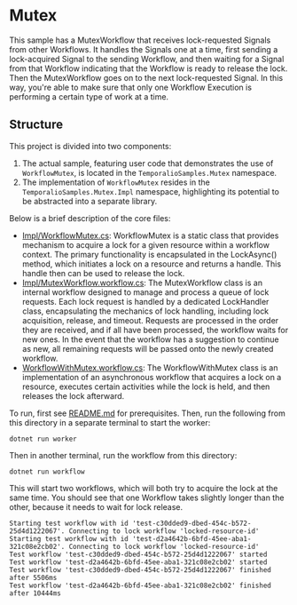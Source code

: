 # Mutex

This sample has a MutexWorkflow that receives lock-requested Signals from other Workflows.
It handles the Signals one at a time, first sending a lock-acquired Signal to the sending Workflow,
and then waiting for a Signal from that Workflow indicating that the Workflow is ready to release the lock. Then the MutexWorkflow goes on to the next lock-requested Signal. In this way, you're able to make sure that only one Workflow Execution is performing a certain type of work at a time.

## Structure
This project is divided into two components:
1. The actual sample, featuring user code that demonstrates the use of `WorkflowMutex`, is located in the `TemporalioSamples.Mutex` namespace.
2. The implementation of `WorkflowMutex` resides in the `TemporalioSamples.Mutex.Impl` namespace, highlighting its potential to be abstracted into a separate library.

Below is a brief description of the core files:
* [Impl/WorkflowMutex.cs](Impl/WorkflowMutex.cs): WorkflowMutex is a static class that provides mechanism to acquire a lock for a given resource within a workflow context. The primary functionality is encapsulated in the LockAsync() method, which initiates a lock on a resource and returns a handle. This handle then can be used to release the lock.
* [Impl/MutexWorkflow.workflow.cs](Impl/MutexWorkflow.workflow.cs): The MutexWorkflow class is an internal workflow designed to manage and process a queue of lock requests.
  Each lock request is handled by a dedicated LockHandler class, encapsulating the mechanics of lock handling, including lock acquisition, release, and timeout.
  Requests are processed in the order they are received, and if all have been processed, the workflow waits for new ones. In the event that the workflow has a suggestion to continue as new, all remaining requests will be passed onto the newly created workflow.
* [WorkflowWithMutex.workflow.cs](WorkflowWithMutex.workflow.cs): The WorkflowWithMutex class is an implementation of an asynchronous workflow that acquires a lock on a resource, executes certain activities while the lock is held, and then releases the lock afterward.

To run, first see [README.md](../../README.md) for prerequisites. Then, run the following from this directory
in a separate terminal to start the worker:

    dotnet run worker

Then in another terminal, run the workflow from this directory:

    dotnet run workflow

This will start two workflows, which will both try to acquire the lock at the same time. You should see that one Workflow takes slightly longer than the other, because it needs to wait for lock release.

```
Starting test workflow with id 'test-c30dded9-dbed-454c-b572-25d4d1222067'. Connecting to lock workflow 'locked-resource-id'
Starting test workflow with id 'test-d2a4642b-6bfd-45ee-aba1-321c08e2cb02'. Connecting to lock workflow 'locked-resource-id'
Test workflow 'test-c30dded9-dbed-454c-b572-25d4d1222067' started
Test workflow 'test-d2a4642b-6bfd-45ee-aba1-321c08e2cb02' started
Test workflow 'test-c30dded9-dbed-454c-b572-25d4d1222067' finished after 5506ms
Test workflow 'test-d2a4642b-6bfd-45ee-aba1-321c08e2cb02' finished after 10444ms
```
